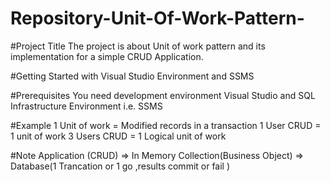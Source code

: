 # Repository-Unit-Of-Work-Pattern-

#Project Title The project is about Unit of work pattern and its implementation for a simple CRUD Application.

#Getting Started with Visual Studio Environment and SSMS

#Prerequisites You need development environment Visual Studio and SQL Infrastructure Environment i.e. SSMS

#Example  1 Unit of work = Modified records in a transaction
          1 User CRUD = 1 unit of work
          3 Users CRUD = 1 Logical unit of work


#Note 
Application (CRUD) => In Memory Collection(Business Object) => Database(1 Trancation or 1 go ,results commit or fail )        
